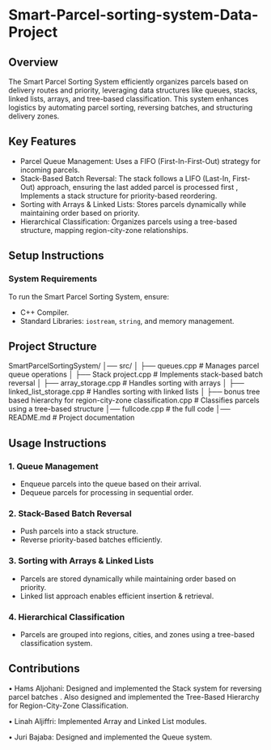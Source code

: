 # Smart-Parcel-sorting-system-Data-Project
## Overview
The Smart Parcel Sorting System efficiently organizes parcels based on delivery routes and priority, leveraging data structures like queues, stacks, linked lists, arrays, and tree-based classification. This system enhances logistics by automating parcel sorting, reversing batches, and structuring delivery zones.

## Key Features
- Parcel Queue Management: Uses a FIFO (First-In-First-Out) strategy for incoming parcels.
- Stack-Based Batch Reversal: The stack follows a LIFO (Last-In, First-Out) approach, ensuring the last added parcel is processed first , Implements a stack structure for priority-based reordering.
- Sorting with Arrays & Linked Lists: Stores parcels dynamically while maintaining order based on priority.
- Hierarchical Classification: Organizes parcels using a tree-based structure, mapping region-city-zone relationships.

## Setup Instructions

### System Requirements
To run the Smart Parcel Sorting System, ensure:
- C++ Compiler.
- Standard Libraries: `iostream`, `string`, and memory management.

## Project Structure

SmartParcelSortingSystem/
│── src/
│ ├── queues.cpp # Manages parcel queue operations
│ ├── Stack project.cpp # Implements stack-based batch reversal
│ ├── array_storage.cpp # Handles sorting with arrays 
│ ├── linked_list_storage.cpp # Handles sorting with linked lists
│ ├── bonus tree based hierarchy for region-city-zone classification.cpp # Classifies parcels using a tree-based structure
│── fullcode.cpp # the full code
│── README.md # Project documentation

## Usage Instructions
### 1. Queue Management
- Enqueue parcels into the queue based on their arrival.
- Dequeue parcels for processing in sequential order.

### 2. Stack-Based Batch Reversal
- Push parcels into a stack structure.
- Reverse priority-based batches efficiently.

### 3. Sorting with Arrays & Linked Lists
- Parcels are stored dynamically while maintaining order based on priority.
- Linked list approach enables efficient insertion & retrieval.

### 4. Hierarchical Classification
- Parcels are grouped into regions, cities, and zones using a tree-based classification system.

## Contributions

• Hams Aljohani: Designed and implemented the Stack system for reversing parcel batches . Also designed and implemented the Tree-Based Hierarchy for Region-City-Zone Classification.

• Linah Aljiffri: Implemented Array and Linked List modules.

• Juri Bajaba: Designed and implemented the Queue system.
